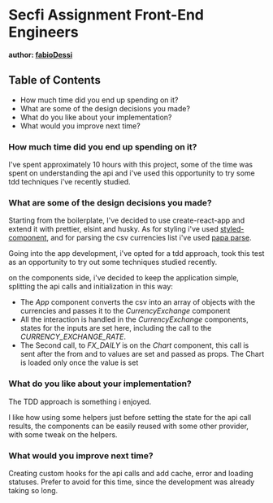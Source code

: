 # Secfi Assignment Front-End Engineers

**author: [fabioDessi](https://github.com/FabioDessi/)**

## Table of Contents

- How much time did you end up spending on it?
- What are some of the design decisions you made?
- What do you like about your implementation?
- What would you improve next time?

### How much time did you end up spending on it?

I've spent approximately 10 hours with this project, some of the time was spent on understanding the api and i've used this opportunity to try some tdd techniques i've recently studied.

### What are some of the design decisions you made?

Starting from the boilerplate, I've decided to use create-react-app and extend it with prettier, elsint and husky. As for styling i've used [styled-component](https://www.npmjs.com/package/styled-components), and for parsing the csv currencies list i've used [papa parse](https://www.npmjs.com/package/papaparse).

Going into the app development, i've opted for a tdd approach, took this test as an opportunity to try out some techniques studied recently.

on the components side, i've decided to keep the application simple, splitting the api calls and initialization in this way:

- The _App_ component converts the csv into an array of objects with the currencies and passes it to the _CurrencyExchange_ component
- All the interaction is handled in the _CurrencyExchange_ components, states for the inputs are set here, including the call to the _CURRENCY_EXCHANGE_RATE_.
- The Second call, to _FX_DAILY_ is on the _Chart_ component, this call is sent after the from and to values are set and passed as props. The Chart is loaded only once the value is set

### What do you like about your implementation?

The TDD approach is something i enjoyed.

I like how using some helpers just before setting the state for the api call results, the components can be easily reused with some other provider, with some tweak on the helpers.

### What would you improve next time?

Creating custom hooks for the api calls and add cache, error and loading statuses.
Prefer to avoid for this time, since the development was already taking so long.
